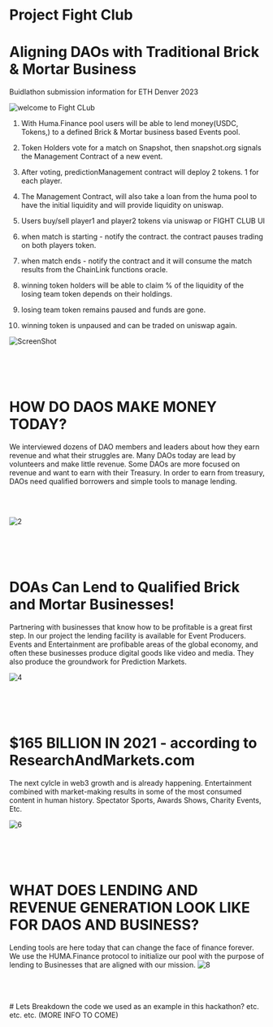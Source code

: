 # Project Fight Club 
# Aligning DAOs with Traditional Brick & Mortar Business

Buidlathon submission information for ETH Denver 2023

![welcome to Fight CLub](https://user-images.githubusercontent.com/25784418/222831085-ee4bc028-e9ca-4222-af2e-df0210e5c216.jpg)

1. With Huma.Finance pool users will be able to lend money(USDC, Tokens,) to a defined Brick & Mortar business based Events pool.

2. Token Holders vote for a match on Snapshot, then snapshot.org signals the Management Contract of a new event. 

3. After voting, predictionManagement contract will deploy 2 tokens. 1 for each player.

4. The Management Contract, will also take a loan from the huma pool to have the initial liquidity and will provide liquidity on uniswap.

5. Users buy/sell player1 and player2 tokens via uniswap or FIGHT CLUB UI

6. when match is starting - notify the contract. the contract pauses trading on both players token.

7. when match ends - notify the contract and it will consume the match results from the ChainLink functions oracle.

8. winning token holders will be able to claim % of the liquidity of the losing team token depends on their holdings.

9. losing team token remains paused and funds are gone.

10. winning token is unpaused and can be traded on uniswap again.






![ScreenShot](https://user-images.githubusercontent.com/25784418/222825225-288a27f1-2449-4adc-bd33-056f8c9ac14a.jpg)




<br>
<br>
<br>

# HOW DO DAOS MAKE MONEY TODAY? 

We interviewed dozens of DAO members and leaders about how they earn revenue and what their struggles are. Many DAOs today are lead by volunteers and make little revenue.  Some DAOs are more focused on revenue and want to earn with their Treasury.  In order to earn from treasury, DAOs need qualified borrowers and simple tools to manage lending. 

<br>
<br>


![2](https://user-images.githubusercontent.com/25784418/222825224-a8ae0c26-dc94-46f2-8e0a-7cbc0b3aa6d7.jpg)

<br>
<br>
<br>

# DOAs Can Lend to Qualified Brick and Mortar Businesses!

Partnering with businesses that know how to be profitable is a great first step.  In our project the lending facility is available for Event Producers.  Events and Entertainment are profibable areas of the global economy, and often these businesses produce digital goods like video and media.  They also produce the groundwork for Prediction Markets. 

![4](https://user-images.githubusercontent.com/25784418/222825228-bebb06f6-2e17-49c4-a200-de6f60775d6d.jpg)


<br>
<br>
<br>



# $165 BILLION IN 2021 - according to ResearchAndMarkets.com 
The next cylcle in web3 growth and is already happening. Entertainment combined with market-making results in some of the most consumed content in human history.  Spectator Sports, Awards Shows, Charity Events, Etc. 

![6](https://user-images.githubusercontent.com/25784418/222825233-84953a0f-ba67-45c1-bf43-4297792e9dd1.jpg)

<br>
<br>
<br>

# WHAT DOES LENDING AND REVENUE GENERATION LOOK LIKE FOR DAOS AND BUSINESS?
Lending tools are here today that can change the face of finance forever.  We use the HUMA.Finance protocol to initialize our pool with the purpose of lending to Businesses that are aligned with our mission. 
![8](https://user-images.githubusercontent.com/25784418/222825238-f8449093-e108-465b-9e70-8e5103116f99.jpg)

<br>
<br>
<br>
# Lets Breakdown the code we used as an example in this hackathon?
etc. etc. etc.
(MORE INFO TO COME)
